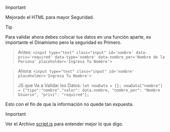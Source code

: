 >[!IMPORTANT]
>Mejorado el HTML para mayor Seguridad.

>[!TIP]
>Para validar ahora debes colocar tus datos en una función aparte, es importante el Dinamismo pero la seguridad es Primero.

>Antes: `<input type="text" class="input" id='nombre' data-priv='required' data-type='nombre' data-nombre_per='Nombre de la Persona' placeholder='Ingresa Tu Nombre'>`

>Ahora: `<input type="text" class="input" id='nombre' placeholder='Ingresa Tu Nombre'>`
>
>JS que Va a Validar los Datos: `let newData = {};
	newData["nombre"] = {"tipo":"nombre","valor": data.nombre, "nombre_per": "Nombre Usuario", "privi": "required"};`

Esto con el fin de que la información no quede tan expuesta.

>[!IMPORTANT]
>Ver el Archivo [script.js](script.js) para entender mejor lo que digo.
